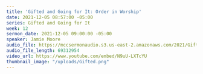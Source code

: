 ```yaml
---
title: 'Gifted and Going for It: Order in Worship'
date: 2021-12-05 08:57:00 -05:00
series: Gifted and Going for It
week: 12
sermon_date: 2021-12-05 09:00:00 -05:00
speaker: Jamie Moore
audio_file: https://mccsermonaudio.s3.us-east-2.amazonaws.com/2021/Gifted/Week+12+Gifted+.mp3
audio_file_length: 69312954
video_url: https://www.youtube.com/embed/N9uU-LXTcYU
thumbnail_image: "/uploads/Gifted.png"
---
```


